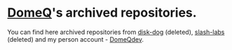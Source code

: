 # [DomeQ](https://github.com/DomeQdev)'s archived repositories.

You can find here archived repositories from [disk-dog](#) (deleted), [slash-labs](#) (deleted) and my person account - [DomeQdev](https://github.com/DomeQdev).
